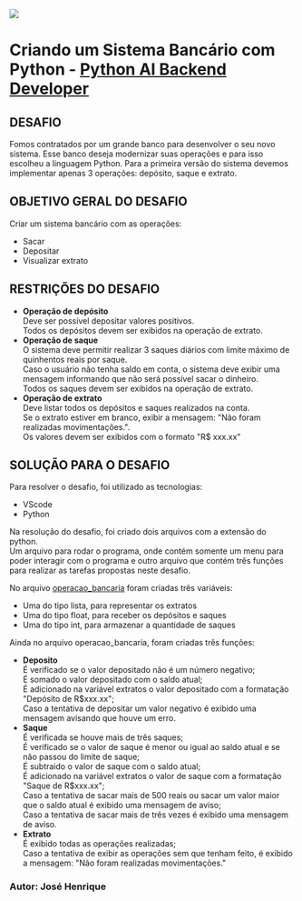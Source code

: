 
![](https://hermes.dio.me/tracks/648ef080-6c4b-4e54-bf72-34f62030f350.png)
# Criando um Sistema Bancário com Python - [Python AI Backend Developer](https://web.dio.me/track/coding-future-vivo-python-ai-backend-developer/)

## DESAFIO
Fomos contratados por um grande banco para desenvolver o seu novo sistema.
Esse banco deseja modernizar suas operações e para isso escolheu a linguagem Python.
Para a primeira versão do sistema devemos implementar apenas 3 operações: depósito, saque e extrato.

## OBJETIVO GERAL DO DESAFIO
Criar um sistema bancário com as operações:
 + Sacar
 + Depositar
 + Visualizar extrato

## RESTRIÇÕES DO DESAFIO
 + **Operação de depósito**<br>
   Deve ser possível depositar valores positivos.<br>
   Todos os depósitos devem ser exibidos na operação de extrato.
 + **Operação de saque**<br>
   O sistema deve permitir realizar 3 saques diários com limite máximo de quinhentos reais por saque.<br>
   Caso o usuário não tenha saldo em conta, o sistema deve exibir uma mensagem informando que não será possível sacar o dinheiro.<br>
   Todos os saques devem ser exibidos na operação de extrato.
 + **Operação de extrato**<br>
   Deve listar todos os depósitos e saques realizados na conta.<br>
   Se o extrato estiver em branco, exibir a mensagem: "Não foram realizadas movimentações.".<br>
   Os valores devem ser exibidos com o formato "R$ xxx.xx"

## SOLUÇÃO PARA O DESAFIO
Para resolver o desafio, foi utilizado as tecnologias:
 + VScode
 + Python

Na resolução do desafio, foi criado dois arquivos com a extensão do python.<br>
Um arquivo para rodar o programa, onde contém somente um menu para poder interagir com o programa e outro arquivo que contém três funções para realizar as tarefas propostas neste desafio.

No arquivo [operacao_bancaria](./Modules/operaco_bancaria.py) foram criadas três variáveis:
 + Uma do tipo lista, para representar os extratos
 + Uma do tipo float, para receber os depósitos e saques
 + Uma do tipo int, para armazenar a quantidade de saques

Ainda no arquivo operacao_bancaria, foram criadas três funções:
 + **Deposito**<br>
   É verificado se o valor depositado não é um número negativo;<br>
   É somado o valor depositado com o saldo atual;<br>
   É adicionado na variável extratos o valor depositado com a formatação "Depósito de R$xxx.xx";<br>
   Caso a tentativa de depositar um valor negativo é exibido uma mensagem avisando que houve um erro.
 + **Saque**<br>
   É verificada se houve mais de três saques;<br>
   É verificado se o valor de saque é menor ou igual ao saldo atual e se não passou do limite de saque;<br>
   É subtraido o valor de saque com o saldo atual;<br>
   É adicionado na variável extratos o valor de saque com a formatação "Saque de R$xxx.xx";<br>
   Caso a tentativa de sacar mais de 500 reais ou sacar um valor maior que o saldo atual é exibido uma mensagem de aviso;<br>
   Caso a tentativa de sacar mais de três vezes é exibido uma mensagem de aviso.
 + **Extrato**<br>
   É exibido todas as operações realizadas;<br>
   Caso a tentativa de exibir as operações sem que tenham feito, é exibido a mensagem: "Não foram realizadas movimentações."

### Autor: José Henrique
